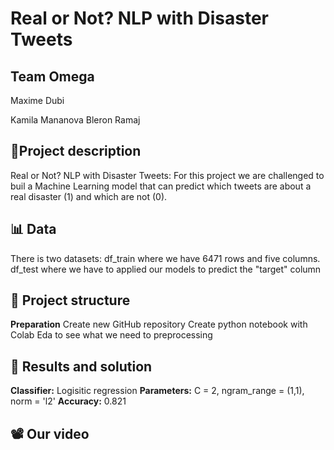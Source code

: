 # Real or Not? NLP with Disaster Tweets
## Team Omega
Maxime Dubi

Kamila Mananova
Bleron Ramaj

## 📑Project description 
Real or Not? NLP with Disaster Tweets: For this project we are challenged to buil a Machine Learning model that can predict which tweets are about a real disaster (1) and which are not (0). 

## 📊 Data 
There is two datasets:
  df_train where we have 6471 rows and five columns.
  df_test where we have to applied our models to predict the "target" column
  
## 🎯 Project structure
**Preparation**
Create new GitHub repository
Create python notebook with Colab
Eda to see what we need to preprocessing

## 🧾 Results and solution

**Classifier:** Logisitic regression
**Parameters:** C = 2, ngram_range = (1,1), norm = 'l2'
**Accuracy:** 0.821

## 📽️ Our video 
